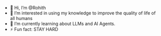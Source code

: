 - 👋 Hi, I’m @Rohith
- 👀 I’m interested in using my knowledge to improve the quality of life of all humans
- 🌱 I’m currently learning about LLMs and AI Agents.
- ⚡ Fun fact: STAY HARD

<!---
rohith7299017/rohith7299017 is a ✨ special ✨ repository because its `README.md` (this file) appears on your GitHub profile.
You can click the Preview link to take a look at your changes.
--->

